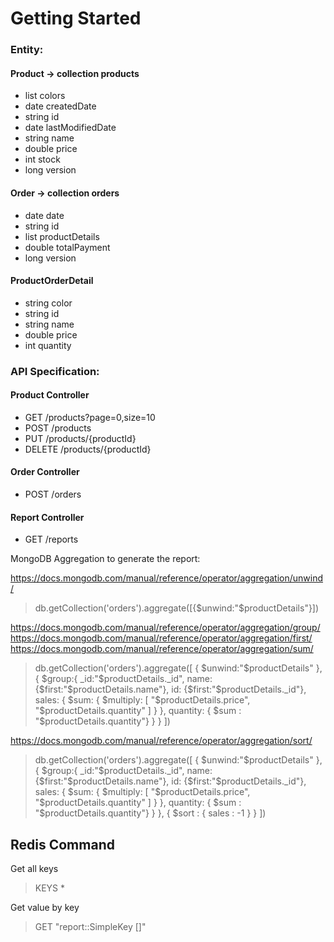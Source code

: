 # Getting Started

### Entity:

#### Product -> collection products

* list colors
* date createdDate
* string id
* date lastModifiedDate
* string name
* double price
* int stock
* long version

#### Order -> collection orders

* date date
* string id
* list productDetails
* double totalPayment
* long version

#### ProductOrderDetail

* string color
* string id
* string name
* double price
* int quantity

### API Specification:

#### Product Controller

* GET /products?page=0,size=10
* POST /products
* PUT /products/{productId}
* DELETE /products/{productId}

#### Order Controller

* POST /orders

#### Report Controller

* GET /reports

MongoDB Aggregation to generate the report:

https://docs.mongodb.com/manual/reference/operator/aggregation/unwind/
> db.getCollection('orders').aggregate([{$unwind:"$productDetails"}])

https://docs.mongodb.com/manual/reference/operator/aggregation/group/
https://docs.mongodb.com/manual/reference/operator/aggregation/first/
https://docs.mongodb.com/manual/reference/operator/aggregation/sum/
> db.getCollection('orders').aggregate([
{
    $unwind:"$productDetails"
},
{
    $group:{
        _id:"$productDetails._id",
        name: {$first:"$productDetails.name"},
        id: {$first:"$productDetails._id"},
        sales: { $sum: { $multiply: [ "$productDetails.price", "$productDetails.quantity" ] } },
        quantity: { $sum : "$productDetails.quantity"}
    }
}
])

https://docs.mongodb.com/manual/reference/operator/aggregation/sort/
> db.getCollection('orders').aggregate([
{
    $unwind:"$productDetails"
},
{
    $group:{
        _id:"$productDetails._id",
        name: {$first:"$productDetails.name"},
        id: {$first:"$productDetails._id"},
        sales: { $sum: { $multiply: [ "$productDetails.price", "$productDetails.quantity" ] } },
        quantity: { $sum : "$productDetails.quantity"}
    }
},
{
    $sort : { 
        sales : -1
    }
}
])

## Redis Command
Get all keys
> KEYS *

Get value by key
> GET "report::SimpleKey []"
